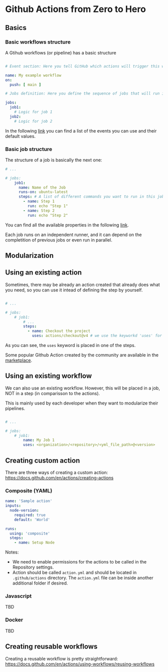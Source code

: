 # Github Actions from Zero to Hero

## Basics

### Basic workflows structure

A Gtihub workflows (or pipeline) has a basic structure

```yml

# Event section: Here you tell GitHub which actions will trigger this workflow

name: My example workflow
on:
  push: [ main ]

# Jobs definition: Here you define the sequence of jobs that will run in this workflow.

jobs:
  job1:
    # Logic for job 1
  job2:
    # Logic for job 2
```
In the following [link](https://docs.github.com/en/actions/using-workflows/events-that-trigger-workflows) you can find  a list of the events you can use and their default values.

### Basic job structure

The structure of a job is basically the next one:

```yml
# ...

# jobs:
    job1:
      name: Name of the Job
      runs-on: ubuntu-latest
      steps: # A list of different commands you want to run in this job
        - name: Step 1
          run: echo "Step 1"
        - name: Step 2
          run: echo "Step 2"
```

You can find all the available properties in the following [link](https://docs.github.com/en/actions/using-workflows/workflow-syntax-for-github-actions#jobs).

Each job runs on an independent runner, and it can depend on the completition of previous jobs or even run in parallel.

## Modularization

## Using an existing action

Sometimes, there may be already an action created that already does what you need, so you can use it intead of defining the step  by yourself.

```yml

# ...

# jobs:
    # job1:
        # ...
        steps: 
          - name: Checkout the project
            uses: actions/checkout@v4 # we use the keyworkd 'uses' for using an existing action
```

As you can see, the `uses` keyword is placed in one of the steps. 

Some popular Github Action created by the community are available in the [marketplace](https://github.com/marketplace?category=&copilot_app=false&query=&type=actions&verification=).

## Using an existing workflow

We can also use an existing workflow. However, this will be placed in a job, NOT in a step (in comparisson to the actions).

This is mainly used by each developer when they want to modularize their pipelines.

```yml

# ...

# jobs:
    # job1:
        name: My Job 1
        uses: <organization>/<repository>/<yml_file_path>@<version>
```

## Creating custom action

There are three ways of creating a custom action: https://docs.github.com/en/actions/creating-actions

### Composite (YAML)

```yml
name: 'Sample action'
inputs:
  node-version:
    required: true
    default: 'World'

runs:
  using: 'composite'
  steps:
    - name: Setup Node
```

Notes:

- We need to enable permissions for the actions to be called in the Repository settings.
- Action should be called `action.yml` and should be located in `.github/actions` directory. The `action.yml` file can be inside another additional folder if desired.

### Javascript

TBD

### Docker

TBD

## Creating reusable workflows

Creating a reusable workflow is pretty straightforward: https://docs.github.com/en/actions/using-workflows/reusing-workflows
